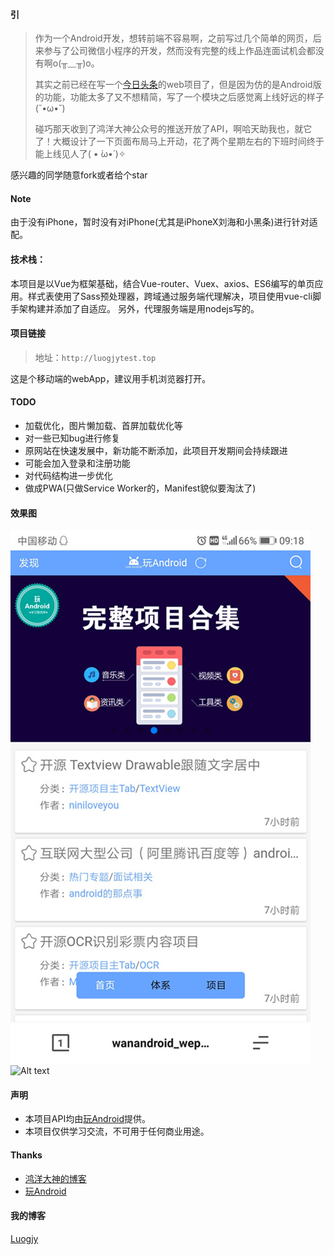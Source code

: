 #### 引
>作为一个Android开发，想转前端不容易啊，之前写过几个简单的网页，后来参与了公司微信小程序的开发，然而没有完整的线上作品连面试机会都没有啊o(╥﹏╥)o。
>
>其实之前已经在写一个[今日头条](https://github.com/Luogjy/toutiaoWebApp)的web项目了，但是因为仿的是Android版的功能，功能太多了又不想精简，写了一个模块之后感觉离上线好远的样子(˘•ω•˘)
>
>碰巧那天收到了鸿洋大神公众号的推送开放了API，啊哈天助我也，就它了！大概设计了一下页面布局马上开动，花了两个星期左右的下班时间终于能上线见人了( • ̀ω•́ )✧


感兴趣的同学随意fork或者给个star

#### Note
由于没有iPhone，暂时没有对iPhone(尤其是iPhoneX刘海和小黑条)进行针对适配。

#### 技术栈：
本项目是以Vue为框架基础，结合Vue-router、Vuex、axios、ES6编写的单页应用。样式表使用了Sass预处理器，跨域通过服务端代理解决，项目使用vue-cli脚手架构建并添加了自适应。
另外，代理服务端是用nodejs写的。

#### 项目链接
>地址：`http://luogjytest.top`

这是个移动端的webApp，建议用手机浏览器打开。

#### TODO
* 加载优化，图片懒加载、首屏加载优化等
* 对一些已知bug进行修复
* 原网站在快速发展中，新功能不断添加，此项目开发期间会持续跟进
* 可能会加入登录和注册功能
* 对代码结构进一步优化
* 做成PWA(只做Service Worker的，Manifest貌似要淘汰了)

#### 效果图
![Alt text](shotcut/Screenshot1.jpg)
![Alt text](shotcut/lu1.gif)

#### 声明
* 本项目API均由[玩Android](http://www.wanandroid.com/)提供。
* 本项目仅供学习交流，不可用于任何商业用途。

#### Thanks
* [鸿洋大神的博客](http://blog.csdn.net/lmj623565791/)
* [玩Android](http://www.wanandroid.com/)

#### 我的博客
[Luogjy](https://segmentfault.com/u/luogjy)
